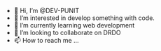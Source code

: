 - 👋 Hi, I’m @DEV-PUNIT
- 👀 I’m interested in develop something with code.
- 🌱 I’m currently learning web development
- 💞️ I’m looking to collaborate on DRDO
- 📫 How to reach me ...

<!---
DEV-PUNIT/DEV-PUNIT is a ✨ special ✨ repository because its `README.md` (this file) appears on your GitHub profile.
You can click the Preview link to take a look at your changes.
--->
